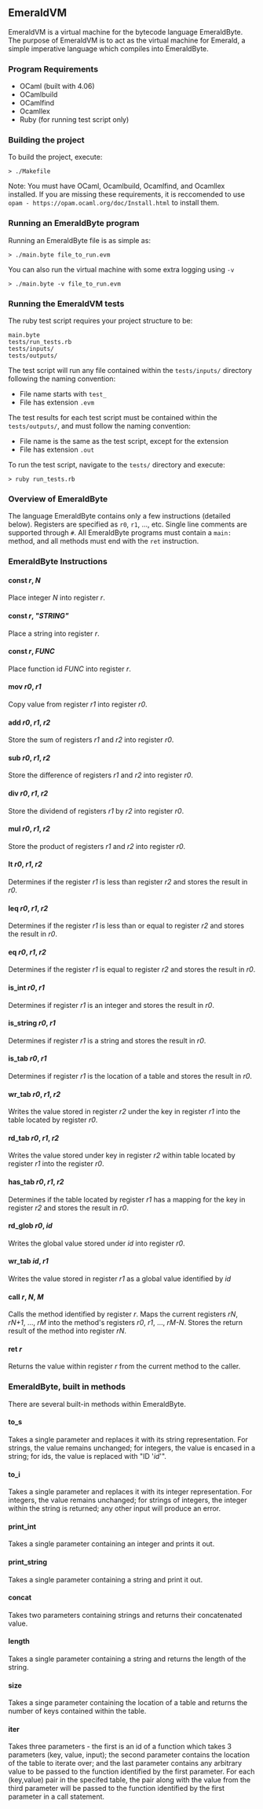 ## EmeraldVM
EmeraldVM is a virtual machine for the bytecode language EmeraldByte. The purpose of EmeraldVM is to act as the virtual machine for Emerald, a simple imperative language which compiles into EmeraldByte.

### Program Requirements
- OCaml (built with 4.06)
- OCamlbuild
- OCamlfind
- Ocamllex
- Ruby (for running test script only)

### Building the project
To build the project, execute:
```
> ./Makefile
```
Note: You must have OCaml, Ocamlbuild, Ocamlfind, and Ocamllex installed. If you are missing these requirements, it is reccomended to use `opam - https://opam.ocaml.org/doc/Install.html` to install them.

### Running an EmeraldByte program
Running an EmeraldByte file is as simple as:
```
> ./main.byte file_to_run.evm
```
You can also run the virtual machine with some extra logging using `-v`
```
> ./main.byte -v file_to_run.evm
```

### Running the EmeraldVM tests
The ruby test script requires your project structure to be:
```
main.byte
tests/run_tests.rb
tests/inputs/
tests/outputs/
```
The test script will run any file contained within the `tests/inputs/` directory following the naming convention:
- File name starts with `test_`
- File has extension `.evm`

The test results for each test script must be contained within the `tests/outputs/`, and must follow the naming convention:
- File name is the same as the test script, except for the extension
- File has extension `.out`

To run the test script, navigate to the `tests/` directory and execute:
```
> ruby run_tests.rb
```

### Overview of EmeraldByte
The language EmeraldByte contains only a few instructions (detailed below). Registers are specified as `r0`, `r1`, ..., etc. Single line comments are supported through `#`. All EmeraldByte programs must contain a `main:` method, and all methods must end with the `ret` instruction.

### EmeraldByte Instructions

#### const <i>r</i>, <i>N</i>
Place integer <i>N</i> into register <i>r</i>.

#### const <i>r</i>, <i>"STRING"</i>
Place a string into register <i>r</i>.

#### const <i>r</i>, <i>FUNC</i>
Place function id <i>FUNC</i> into register <i>r</i>.

#### mov <i>r0</i>, <i>r1</i>
Copy value from register <i>r1</i> into register <i>r0</i>.

#### add <i>r0</i>, <i>r1</i>, <i>r2</i>
Store the sum of registers <i>r1</i> and <i>r2</i> into register <i>r0</i>.

#### sub <i>r0</i>, <i>r1</i>, <i>r2</i>
Store the difference of registers <i>r1</i> and <i>r2</i> into register <i>r0</i>.

#### div <i>r0</i>, <i>r1</i>, <i>r2</i>
Store the dividend of registers <i>r1</i> by <i>r2</i> into register <i>r0</i>.

#### mul <i>r0</i>, <i>r1</i>, <i>r2</i>
Store the product of registers <i>r1</i> and <i>r2</i> into register <i>r0</i>.

#### lt <i>r0</i>, <i>r1</i>, <i>r2</i>
Determines if the register <i>r1</i> is less than register <i>r2</i> and stores the result in <i>r0</i>.

#### leq <i>r0</i>, <i>r1</i>, <i>r2</i>
Determines if the register <i>r1</i> is less than or equal to register <i>r2</i> and stores the result in <i>r0</i>.

#### eq <i>r0</i>, <i>r1</i>, <i>r2</i>
Determines if the register <i>r1</i> is equal to register <i>r2</i> and stores the result in <i>r0</i>.

#### is_int <i>r0</i>, <i>r1</i>
Determines if register <i>r1</i> is an integer and stores the result in <i>r0</i>.

#### is_string <i>r0</i>, <i>r1</i>
Determines if register <i>r1</i> is a string and stores the result in <i>r0</i>.

#### is_tab <i>r0</i>, <i>r1</i>
Determines if register <i>r1</i> is the location of a table and stores the result in <i>r0</i>.

#### wr_tab <i>r0</i>, <i>r1</i>, <i>r2</i>
Writes the value stored in register <i>r2</i> under the key in register <i>r1</i> into the table located by register <i>r0</i>.

#### rd_tab <i>r0</i>, <i>r1</i>, <i>r2</i>
Writes the value stored under key in register <i>r2</i> within table located by register <i>r1</i> into the register <i>r0</i>.

#### has_tab <i>r0</i>, <i>r1</i>, <i>r2</i>
Determines if the table located by register <i>r1</i> has a mapping for the key in register <i>r2</i> and stores the result in <i>r0</i>.

#### rd_glob <i>r0</i>, <i>id</i>
Writes the global value stored under <i>id</i> into register <i>r0</i>.

#### wr_tab <i>id</i>, <i>r1</i>
Writes the value stored in register <i>r1</i> as a global value identified by <i>id</i>

#### call <i>r</i>, <i>N</i>, <i>M</i>
Calls the method identified by register <i>r</i>. Maps the current registers <i>rN</i>, <i>rN+1</i>, ..., <i>rM</i> into the method's registers <i>r0</i>, <i>r1</i>, ..., <i>rM-N</i>. Stores the return result of the method into register <i>rN</i>.

#### ret <i>r</i>
Returns the value within register <i>r</i> from the current method to the caller.


### EmeraldByte, built in methods
There are several built-in methods within EmeraldByte.

#### to_s
Takes a single parameter and replaces it with its string representation. For strings, the value remains unchanged; for integers, the value is encased in a string; for ids, the value is replaced with "ID '<i>id</i>'".

#### to_i
Takes a single parameter and replaces it with its integer representation. For integers, the value remains unchanged; for strings of integers, the integer within the string is returned; any other input will produce an error.

#### print_int
Takes a single parameter containing an integer and prints it out.

#### print_string
Takes a single parameter containing a string and print it out.

#### concat
Takes two parameters containing strings and returns their concatenated value.

#### length
Takes a single parameter containing a string and returns the length of the string.

#### size
Takes a singe parameter containing the location of a table and returns the number of keys contained within the table.

#### iter
Takes three parameters - the first is an id of a function which takes 3 parameters (key, value, input); the second parameter contains the location of the table to iterate over; and the last parameter contains any arbitrary value to be passed to the function identified by the first parameter. For each (key,value) pair in the specifed table, the pair along with the value from the third parameter will be passed to the function identified by the first parameter in a call statement.

